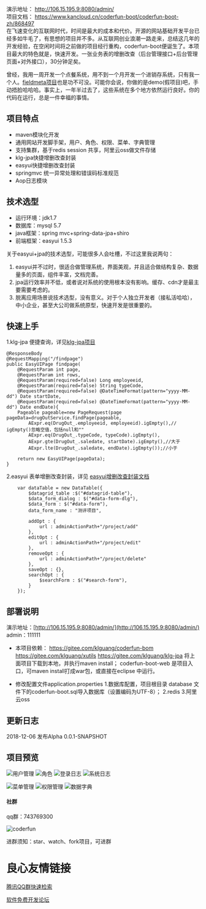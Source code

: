  
演示地址： http://106.15.195.9:8080/admin/  
项目文档： https://www.kancloud.cn/coderfun-boot/coderfun-boot-zh/868497  
在飞速变化的互联网时代，时间是最大的成本和代价。开源的网站基础开发平台已经多如牛毛了，有思想的项目并不多。从互联网创业浪潮一路走来，总结这几年的开发经验，在空闲时间将之前做的项目经行重构，coderfun-boot便诞生了。本项目最大的特色就是，快速开发。一张业务表的增删改查（后台管理接口+后台管理页面+对外接口），30分钟足矣。
 
曾经，我用一周开发一个点餐系统，用不到一个月开发一个进销存系统，只有我一个人。[fieldmeta项目](https://gitee.com/klguang/fieldmeta)也是功不可没。可能你会说，你做的是demo(假项目)吧，手动捂脸哈哈哈。事实上，一年半过去了，这些系统在多个地方依然运行良好。你的代码在运行，总是一件幸福的事情。
 
 
## 项目特点

- maven模块化开发
- 通用网站开发脚手架，用户、角色、权限、菜单、字典管理
- 支持集群，基于redis session 共享，阿里云oss做文件存储
- klg-jpa快捷增删改查封装
- easyui快捷增删改查封装
- springmvc 统一异常处理和错误码标准规范
- Aop日志模块
 
 
## 技术选型

- 运行环境：jdk1.7
- 数据库：mysql 5.7
- java框架：spring mvc+spring-data-jpa+shiro
- 前端框架：easyui 1.5.3
 

关于easyui+jpa的技术选型，可能很多人会吐槽，不过这里我说两句：

1. easyui并不过时，很适合做管理系统，界面美观，并且适合做结构复杂、数据量多的页面，组件丰富，文档完善。
2. jpa运行效率并不低，或者说对系统的使用根本没有影响。缓存、cdn才是最主要需要考虑的。
3. 脱离应用场景说技术选型，没有意义。对于个人独立开发者（接私活哈哈），中小企业，甚至大公司做系统原型，快速开发是很重要的。
 
 
 
## 快速上手
1.klg-jpa 便捷查询，详见[klg-jpa项目](https://gitee.com/klguang/klg-jpa)

```
@ResponseBody
@RequestMapping("/findpage")
public EasyUIPage findpage(
	@RequestParam int page,
	@RequestParam int rows,
	@RequestParam(required=false) Long employeeid,
	@RequestParam(required=false) String typeCode,
	@RequestParam(required=false) @DateTimeFormat(pattern="yyyy-MM-dd") Date startDate,
	@RequestParam(required=false) @DateTimeFormat(pattern="yyyy-MM-dd") Date endDate){
	Pageable pageable=new PageRequest(page  pageData=drugOutService.findPage(pageable, 
		AExpr.eq(DrugOut_.employeeid, employeeid).igEmpty(),// igEmpty()忽略空值，包括null和""
		AExpr.eq(DrugOut_.typeCode, typeCode).igEmpty(),
		AExpr.gte(DrugOut_.saledate, startDate).igEmpty(),//大于
		AExpr.lte(DrugOut_.saledate, endDate).igEmpty());//小于

	return new EasyUIPage(pageData);
}
```

2.easyui 表单增删改查封装，详见 [easyui增删改查封装文档](https://www.kancloud.cn/coderfun-boot/coderfun-boot-zh/868509)

```
	var dataTable = new DataTable({
		$datagrid_table :$("#datagrid-table"),
		$data_form_dialog : $("#data-form-dlg"),
		$data_form : $("#data-form"),
		data_form_name : "测评项目",
		
		addOpt : {
			url : adminActionPath+"/project/add"
		},
		editOpt : {
			url : adminActionPath+"/project/edit"
		},
		removeOpt : {
			url : adminActionPath+"/project/delete"
		},
		saveOpt : {},
		searchOpt : {
			$searchForm : $("#search-form"),
		}
	});
```

## 部署说明
演示地址：[http://106.15.195.9:8080/admin/](http://106.15.195.9:8080/admin/) 
admin：111111 
- 本项目依赖： 
https://gitee.com/klguang/coderfun-bom 
https://gitee.com/klguang/xutils 
https://gitee.com/klguang/klg-jpa 
将上面项目下载到本地，并执行maven install； 
coderfun-boot-web 是项目入口，可maven install打成war包，或直接在eclipse 中运行。
 
- 修改配置文件application.properties 
1.数据库配置，项目根目录 database 文件下的coderfun-boot.sql导入数据库（设置编码为UTF-8）； 
2.redis 
3.阿里云oss 

## 更新日志
2018-12-06 发布Alpha 0.0.1-SNAPSHOT

## 项目预览
![用户管理](https://images.gitee.com/uploads/images/2018/1203/183607_d68e8ebf_1063744.png "user.png")
![角色](https://images.gitee.com/uploads/images/2018/1203/183629_a73ca81c_1063744.png "role.png")
![登录日志](https://images.gitee.com/uploads/images/2018/1203/183735_b8298cef_1063744.png "loginlog.png")
![系统日志](https://images.gitee.com/uploads/images/2018/1203/183752_cebe210f_1063744.png "systemlog.png")
 
 
![菜单管理](https://images.gitee.com/uploads/images/2018/1203/183805_7169e2ba_1063744.png "menu.png")
![权限管理](https://images.gitee.com/uploads/images/2018/1203/183714_d31294e8_1063744.png "permission.png")
![数据字典](https://images.gitee.com/uploads/images/2018/1203/183725_e95d2af3_1063744.png "code.png")

#### 社群
qq群：743769300
 
![coderfun](https://images.gitee.com/uploads/images/2019/0810/023723_afe8ac12_1063744.jpeg)
 
进群须知：star、watch、fork项目，可进群


 # 良心友情链接

[腾讯QQ群快速检索](http://u.720life.cn/s/8cf73f7c)

[软件免费开发论坛](http://u.720life.cn/s/bbb01dc0)